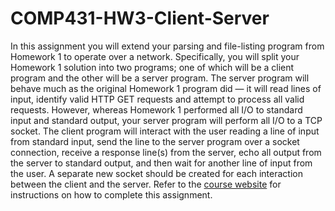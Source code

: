 # COMP431-HW3-Client-Server
In this assignment you will extend your parsing and file-listing program from Homework 1 to operate over a network. Specifically, you will split your Homework 1 solution into two programs; one of which will be a client program and the other will be a server program. The server program will behave much as the original Homework 1 program did — it will read lines of input, identify valid HTTP GET requests and attempt to process all valid requests. However, whereas Homework 1 performed all I/O to standard input and standard output, your server program will perform all I/O to a TCP socket. The client program will interact with the user reading a line of input from standard input, send the line to the server program over a socket connection, receive a response line(s) from the server, echo all output from the server to standard output, and then wait for another line of input from the user. A separate new socket should be created for each interaction between the client and the server. Refer to the [course website](https://sites.google.com/cs.unc.edu/comp431/home?authuser=0) for instructions on how to complete this assignment.
